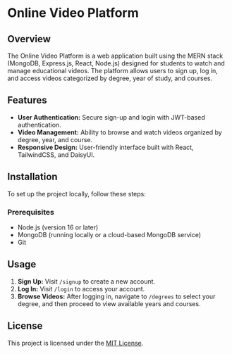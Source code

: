
# Online Video Platform

## Overview

The Online Video Platform is a web application built using the MERN stack (MongoDB, Express.js, React, Node.js) designed for students to watch and manage educational videos. The platform allows users to sign up, log in, and access videos categorized by degree, year of study, and courses.

## Features

- **User Authentication:** Secure sign-up and login with JWT-based authentication.
- **Video Management:** Ability to browse and watch videos organized by degree, year, and course.
- **Responsive Design:** User-friendly interface built with React, TailwindCSS, and DaisyUI.

## Installation

To set up the project locally, follow these steps:

### Prerequisites

- Node.js (version 16 or later)
- MongoDB (running locally or a cloud-based MongoDB service)
- Git

## Usage

1. **Sign Up:** Visit `/signup` to create a new account.
2. **Log In:** Visit `/login` to access your account.
3. **Browse Videos:** After logging in, navigate to `/degrees` to select your degree, and then proceed to view available years and courses.


## License

This project is licensed under the [MIT License](LICENSE).


```

